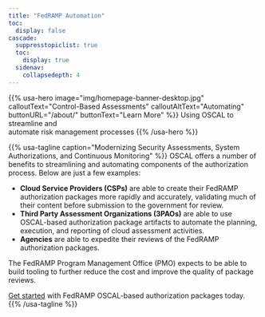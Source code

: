 ```yaml
---
title: "FedRAMP Automation"
toc:
  display: false
cascade:
  suppresstopiclist: true
  toc:
    display: true
  sidenav:
    collapsedepth: 4
---
```

{{% usa-hero image="img/homepage-banner-desktop.jpg" calloutText="Control-Based Assessments" calloutAltText="Automating" buttonURL="/about/" buttonText="Learn More" %}}
Using OSCAL to streamline and<br>
automate risk management processes
{{% /usa-hero %}}

{{% usa-tagline caption="Modernizing Security Assessments, System Authorizations, and Continuous Monitoring" %}}
OSCAL offers a number of benefits to streamlining and automating components of the authorization process. Below are just a few examples:

- **Cloud Service Providers (CSPs)** are able to create their FedRAMP authorization packages more rapidly and accurately, validating much of their content before submission to the government for review.
- **Third Party Assessment Organizations (3PAOs)** are able to use OSCAL-based authorization package artifacts to automate the planning, execution, and reporting of cloud assessment activities.
- **Agencies** are able to expedite their reviews of the FedRAMP authorization packages.

The FedRAMP Program Management Office (PMO) expects to be able to build tooling to further reduce the cost and improve the quality of package reviews.

[Get started](/start) with FedRAMP OSCAL-based authorization packages today.
{{% /usa-tagline %}}
